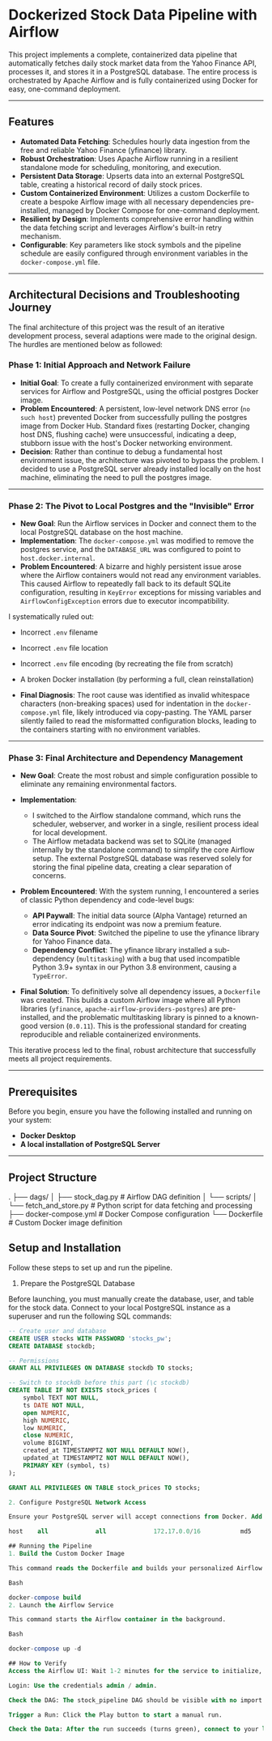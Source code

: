 # Dockerized Stock Data Pipeline with Airflow

This project implements a complete, containerized data pipeline that automatically fetches daily stock market data from the Yahoo Finance API, processes it, and stores it in a PostgreSQL database. The entire process is orchestrated by Apache Airflow and is fully containerized using Docker for easy, one-command deployment.

---

## Features

- **Automated Data Fetching**: Schedules hourly data ingestion from the free and reliable Yahoo Finance (yfinance) library.  
- **Robust Orchestration**: Uses Apache Airflow running in a resilient standalone mode for scheduling, monitoring, and execution.  
- **Persistent Data Storage**: Upserts data into an external PostgreSQL table, creating a historical record of daily stock prices.  
- **Custom Containerized Environment**: Utilizes a custom Dockerfile to create a bespoke Airflow image with all necessary dependencies pre-installed, managed by Docker Compose for one-command deployment.  
- **Resilient by Design**: Implements comprehensive error handling within the data fetching script and leverages Airflow's built-in retry mechanism.  
- **Configurable**: Key parameters like stock symbols and the pipeline schedule are easily configured through environment variables in the `docker-compose.yml` file.  

---

## Architectural Decisions and Troubleshooting Journey

The final architecture of this project was the result of an iterative development process, several adaptions were made to the original design. The hurdles are mentioned below as followed:

### Phase 1: Initial Approach and Network Failure

- **Initial Goal**: To create a fully containerized environment with separate services for Airflow and PostgreSQL, using the official postgres Docker image.  
- **Problem Encountered**: A persistent, low-level network DNS error (`no such host`) prevented Docker from successfully pulling the postgres image from Docker Hub. Standard fixes (restarting Docker, changing host DNS, flushing cache) were unsuccessful, indicating a deep, stubborn issue with the host's Docker networking environment.  
- **Decision**: Rather than continue to debug a fundamental host environment issue, the architecture was pivoted to bypass the problem. I decided to use a PostgreSQL server already installed locally on the host machine, eliminating the need to pull the postgres image.  

---

### Phase 2: The Pivot to Local Postgres and the "Invisible" Error

- **New Goal**: Run the Airflow services in Docker and connect them to the local PostgreSQL database on the host machine.  
- **Implementation**: The `docker-compose.yml` was modified to remove the postgres service, and the `DATABASE_URL` was configured to point to `host.docker.internal`.  
- **Problem Encountered**: A bizarre and highly persistent issue arose where the Airflow containers would not read any environment variables. This caused Airflow to repeatedly fall back to its default SQLite configuration, resulting in `KeyError` exceptions for missing variables and `AirflowConfigException` errors due to executor incompatibility.  

I systematically ruled out:
  - Incorrect `.env` filename  
  - Incorrect `.env` file location  
  - Incorrect `.env` file encoding (by recreating the file from scratch)  
  - A broken Docker installation (by performing a full, clean reinstallation)  

- **Final Diagnosis**: The root cause was identified as invalid whitespace characters (non-breaking spaces) used for indentation in the `docker-compose.yml` file, likely introduced via copy-pasting. The YAML parser silently failed to read the misformatted configuration blocks, leading to the containers starting with no environment variables.  

---

### Phase 3: Final Architecture and Dependency Management

- **New Goal**: Create the most robust and simple configuration possible to eliminate any remaining environmental factors.  
- **Implementation**:  
  - I switched to the Airflow standalone command, which runs the scheduler, webserver, and worker in a single, resilient process ideal for local development.  
  - The Airflow metadata backend was set to SQLite (managed internally by the standalone command) to simplify the core Airflow setup. The external PostgreSQL database was reserved solely for storing the final pipeline data, creating a clear separation of concerns.  

- **Problem Encountered**: With the system running, I encountered a series of classic Python dependency and code-level bugs:  
  - **API Paywall**: The initial data source (Alpha Vantage) returned an error indicating its endpoint was now a premium feature.  
  - **Data Source Pivot**: Switched the pipeline to use the yfinance library for Yahoo Finance data.  
  - **Dependency Conflict**: The yfinance library installed a sub-dependency (`multitasking`) with a bug that used incompatible Python 3.9+ syntax in our Python 3.8 environment, causing a `TypeError`.  

- **Final Solution**: To definitively solve all dependency issues, a `Dockerfile` was created. This builds a custom Airflow image where all Python libraries (`yfinance`, `apache-airflow-providers-postgres`) are pre-installed, and the problematic multitasking library is pinned to a known-good version (`0.0.11`). This is the professional standard for creating reproducible and reliable containerized environments.  

This iterative process led to the final, robust architecture that successfully meets all project requirements.  

---

## Prerequisites

Before you begin, ensure you have the following installed and running on your system:

- **Docker Desktop**  
- **A local installation of PostgreSQL Server**  

---

## Project Structure
.
├── dags/
│   ├── stock_dag.py             # Airflow DAG definition
│   └── scripts/
│       └── fetch_and_store.py   # Python script for data fetching and processing
├── docker-compose.yml           # Docker Compose configuration
└── Dockerfile                   # Custom Docker image definition

## Setup and Installation
Follow these steps to set up and run the pipeline.

1. Prepare the PostgreSQL Database

Before launching, you must manually create the database, user, and table for the stock data. Connect to your local PostgreSQL instance as a superuser and run the following SQL commands:

```sql
-- Create user and database
CREATE USER stocks WITH PASSWORD 'stocks_pw';
CREATE DATABASE stockdb;

-- Permissions
GRANT ALL PRIVILEGES ON DATABASE stockdb TO stocks;

-- Switch to stockdb before this part (\c stockdb)
CREATE TABLE IF NOT EXISTS stock_prices (
    symbol TEXT NOT NULL,
    ts DATE NOT NULL,
    open NUMERIC,
    high NUMERIC,
    low NUMERIC,
    close NUMERIC,
    volume BIGINT,
    created_at TIMESTAMPTZ NOT NULL DEFAULT NOW(),
    updated_at TIMESTAMPTZ NOT NULL DEFAULT NOW(),
    PRIMARY KEY (symbol, ts)
);

GRANT ALL PRIVILEGES ON TABLE stock_prices TO stocks;

2. Configure PostgreSQL Network Access

Ensure your PostgreSQL server will accept connections from Docker. Add the following line to your pg_hba.conf file and restart your PostgreSQL service.

host    all             all             172.17.0.0/16           md5

## Running the Pipeline
1. Build the Custom Docker Image

This command reads the Dockerfile and builds your personalized Airflow image with all dependencies installed. This may take a few minutes.

Bash

docker-compose build
2. Launch the Airflow Service

This command starts the Airflow container in the background.

Bash

docker-compose up -d

## How to Verify
Access the Airflow UI: Wait 1-2 minutes for the service to initialize, then open your browser and navigate to http://localhost:8081.

Login: Use the credentials admin / admin.

Check the DAG: The stock_pipeline DAG should be visible with no import errors.

Trigger a Run: Click the Play button to start a manual run.

Check the Data: After the run succeeds (turns green), connect to your local stockdb database and run SELECT * FROM stock_prices; to see the results.
